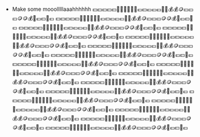 - Make some mooolllllaaahhhhhh 💵💵💵💵💵🤑🤑🤑🤑🤑💸💷💵💶💷💷💸💸💰💰🪙💴💴💴🪙🪙💰💸💷💵🤑💷
 💵💵💵💵💵🤑🤑🤑🤑🤑💸💷💵💶💷💷💸💸💰💰🪙💴💴💴🪙🪙💰💸💷💵🤑💷
  💵💵💵💵💵🤑🤑🤑🤑🤑💸💷💵💶💷💷💸💸💰💰🪙💴💴💴🪙🪙💰💸💷💵🤑💷
   💵💵💵💵💵🤑🤑🤑🤑🤑💸💷💵💶💷💷💸💸💰💰🪙💴💴💴🪙🪙💰💸💷💵🤑💷
    💵💵💵💵💵🤑🤑🤑🤑🤑💸💷💵💶💷💷💸💸💰💰🪙💴💴💴🪙🪙💰💸💷💵🤑💷
     💵💵💵💵💵🤑🤑🤑🤑🤑💸💷💵💶💷💷💸💸💰💰🪙💴💴💴🪙🪙💰💸💷💵🤑💷
      💵💵💵💵💵🤑🤑🤑🤑🤑💸💷💵💶💷💷💸💸💰💰🪙💴💴💴🪙🪙💰💸💷💵🤑💷
       💵💵💵💵💵🤑🤑🤑🤑🤑💸💷💵💶💷💷💸💸💰💰🪙💴💴💴🪙🪙💰💸💷💵🤑💷
        💵💵💵💵💵🤑🤑🤑🤑🤑💸💷💵💶💷💷💸💸💰💰🪙💴💴💴🪙🪙💰💸💷💵🤑💷
         💵💵💵💵💵🤑🤑🤑🤑🤑💸💷💵💶💷💷💸💸💰💰🪙💴💴💴🪙🪙💰💸💷💵🤑💷
          💵💵💵💵💵🤑🤑🤑🤑🤑💸💷💵💶💷💷💸💸💰💰🪙💴💴💴🪙🪙💰💸💷💵🤑💷
           💵💵💵💵💵🤑🤑🤑🤑🤑💸💷💵💶💷💷💸💸💰💰🪙💴💴💴🪙🪙💰💸💷💵🤑💷
            💵💵💵💵💵🤑🤑🤑🤑🤑💸💷💵💶💷💷💸💸💰💰🪙💴💴💴🪙🪙💰💸💷💵🤑💷
             💵💵💵💵💵🤑🤑🤑🤑🤑💸💷💵💶💷💷💸💸💰💰🪙💴💴💴🪙🪙💰💸💷💵🤑💷
              💵💵💵💵💵🤑🤑🤑🤑🤑💸💷💵💶💷💷💸💸💰💰🪙💴💴💴🪙🪙💰💸💷💵🤑💷
                💵💵💵💵💵🤑🤑🤑🤑🤑💸💷💵💶💷💷💸💸💰💰🪙💴💴💴🪙🪙💰💸💷💵🤑💷
                  💵💵💵💵💵🤑🤑🤑🤑🤑💸💷💵💶💷💷💸💸💰💰🪙💴💴💴🪙🪙💰💸💷💵🤑💷
            
